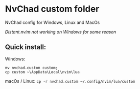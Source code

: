 # NvChad custom folder

NvChad config for Windows, Linux and MacOs

_Distant.nvim not working on Windows for some reason_

## Quick install:
Windows: 
```
mv nvchad.custom custom; 
cp custom ~\AppData\Local\nvim\lua
```

macOs / Linux: ```cp -r nvchad.custom ~/.config/nvim/lua/custom```

